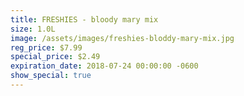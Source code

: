 ```yaml
---
title: FRESHIES - bloody mary mix
size: 1.0L
image: /assets/images/freshies-bloddy-mary-mix.jpg
reg_price: $7.99
special_price: $2.49
expiration_date: 2018-07-24 00:00:00 -0600
show_special: true
---
```


